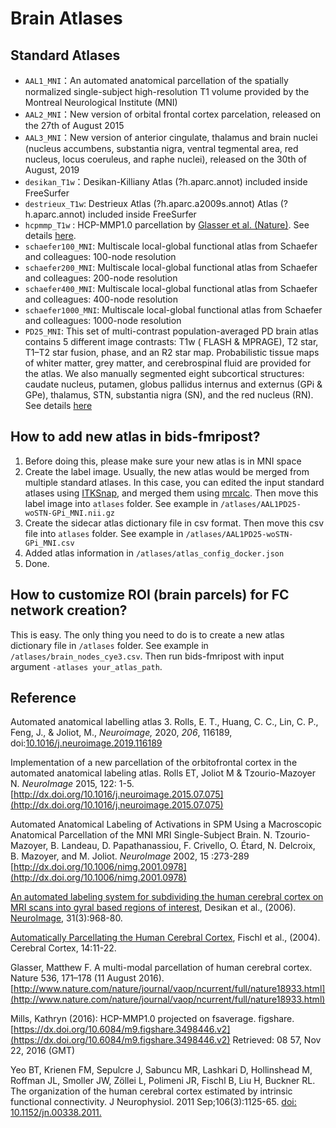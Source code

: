 # Brain Atlases

## Standard Atlases
- `AAL1_MNI`：An automated anatomical parcellation of the spatially normalized single-subject high-resolution T1 volume provided by the Montreal Neurological Institute (MNI)
- `AAL2_MNI`：New version of orbital frontal cortex parcelation, released on the 27th of August 2015
- `AAL3_MNI`：New version of anterior cingulate, thalamus and brain nuclei (nucleus accumbens, substantia nigra, ventral tegmental area, red nucleus, locus coeruleus, and raphe nuclei), released on the 30th of August, 2019
- `desikan_T1w`：Desikan-Killiany Atlas (?h.aparc.annot) included inside FreeSurfer
- `destrieux_T1w`: Destrieux Atlas (?h.aparc.a2009s.annot) Atlas (?h.aparc.annot) included inside FreeSurfer
- `hcpmmp_T1w` : HCP-MMP1.0 parcellation by [Glasser et al. (Nature)](http://www.nature.com/nature/journal/v536/n7615/full/nature18933.html). See details [here](https://cjneurolab.org/2016/11/22/hcp-mmp1-0-volumetric-nifti-masks-in-native-structural-space/).
- `schaefer100_MNI`: Multiscale local-global functional atlas from Schaefer and colleagues: 100-node resolution
- `schaefer200_MNI`: Multiscale local-global functional atlas from Schaefer and colleagues: 200-node resolution
- `schaefer400_MNI`: Multiscale local-global functional atlas from Schaefer and colleagues: 400-node resolution
- `schaefer1000_MNI`: Multiscale local-global functional atlas from Schaefer and colleagues: 1000-node resolution
- `PD25_MNI`: This set of multi-contrast population-averaged PD brain atlas contains 5 different image contrasts: T1w ( FLASH & MPRAGE), T2 star, T1–T2 star fusion, phase, and an R2 star map. Probabilistic tissue maps of whiter matter, grey matter, and cerebrospinal fluid are provided for the atlas. We also manually segmented eight subcortical structures: caudate nucleus, putamen, globus pallidus internus and externus (GPi & GPe), thalamus, STN, substantia nigra (SN), and the red nucleus (RN).  See details [here](https://nist.mni.mcgill.ca/multi-contrast-pd25-atlas/)

## How to add new atlas in bids-fmripost?
1. Before doing this, please make sure your new atlas is in MNI space
2. Create the label image. Usually, the new atlas would be merged from multiple standard atlases. In this case, you can edited the input standard atlases using [ITKSnap](http://itksnap.org/), and merged them using [mrcalc](https://mrtrix.readthedocs.io/en/latest/reference/commands/mrcalc.html). Then move this label image into `atlases` folder. See example in `/atlases/AAL1PD25-woSTN-GPi_MNI.nii.gz`
3. Create the sidecar atlas dictionary file in csv format. Then move this csv file into `atlases` folder. See example in `/atlases/AAL1PD25-woSTN-GPi_MNI.csv`
4. Added atlas information in `/atlases/atlas_config_docker.json`
5. Done.

## How to customize ROI (brain parcels) for FC network creation?
This is easy. 
The only thing you need to do is to create a new atlas dictionary file in `/atlases` folder. See example in `/atlases/brain_nodes_cye3.csv`. Then run bids-fmripost with input argument `-atlases your_atlas_path`. 


## Reference
Automated anatomical labelling atlas 3. Rolls, E. T., Huang, C. C., Lin, C. P., Feng, J., & Joliot, M.,  _Neuroimage,_ 2020,  _206_, 116189, doi:[10.1016/j.neuroimage.2019.116189](https://www.sciencedirect.com/science/article/pii/S1053811919307803)

Implementation of a new parcellation of the orbitofrontal cortex in the automated anatomical labeling atlas. Rolls ET, Joliot M & Tzourio-Mazoyer N.  _NeuroImage_  2015, 122: 1-5.  
[http://dx.doi.org/10.1016/j.neuroimage.2015.07.075](http://dx.doi.org/10.1016/j.neuroimage.2015.07.075)

Automated Anatomical Labeling of Activations in SPM Using a Macroscopic Anatomical Parcellation of the MNI MRI Single-Subject Brain. N. Tzourio-Mazoyer, B. Landeau, D. Papathanassiou, F. Crivello, O. Étard, N. Delcroix, B. Mazoyer, and M. Joliot.  _NeuroImage_  2002, 15 :273-289  
[http://dx.doi.org/10.1006/nimg.2001.0978](http://dx.doi.org/10.1006/nimg.2001.0978)

[An automated labeling system for subdividing the human cerebral cortex on MRI scans into gyral based regions of interest](https://surfer.nmr.mgh.harvard.edu/ftp/articles/desikan06-parcellation.pdf), Desikan et al., (2006).  [NeuroImage](https://surfer.nmr.mgh.harvard.edu/fswiki/NeuroImage), 31(3):968-80.

[Automatically Parcellating the Human Cerebral Cortex](https://surfer.nmr.mgh.harvard.edu/ftp/articles/fischl04-parcellation.pdf), Fischl et al., (2004). Cerebral Cortex, 14:11-22.

Glasser, Matthew F. A multi-modal parcellation of human cerebral cortex. Nature 536, 171–178 (11 August 2016). [http://www.nature.com/nature/journal/vaop/ncurrent/full/nature18933.html](http://www.nature.com/nature/journal/vaop/ncurrent/full/nature18933.html)

Mills, Kathryn (2016): HCP-MMP1.0 projected on fsaverage. figshare. [https://dx.doi.org/10.6084/m9.figshare.3498446.v2](https://dx.doi.org/10.6084/m9.figshare.3498446.v2) Retrieved: 08 57, Nov 22, 2016 (GMT)

Yeo BT, Krienen FM, Sepulcre J, Sabuncu MR, Lashkari D, Hollinshead M, Roffman JL, Smoller JW, Zöllei L, Polimeni JR, Fischl B, Liu H, Buckner RL. The organization of the human cerebral cortex estimated by intrinsic functional connectivity. J Neurophysiol. 2011 Sep;106(3):1125-65. [doi: 10.1152/jn.00338.2011.](https://journals.physiology.org/doi/full/10.1152/jn.00338.2011#) 
